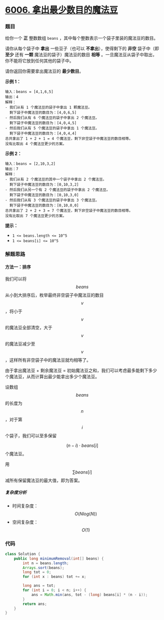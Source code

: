 # [6006. 拿出最少数目的魔法豆](https://leetcode-cn.com/problems/removing-minimum-number-of-magic-beans/)

### 题目

给你一个 **正** 整数数组 `beans` ，其中每个整数表示一个袋子里装的魔法豆的数目。

请你从每个袋子中 **拿出** 一些豆子（也可以 **不拿出**），使得剩下的 **非空** 袋子中（即 **至少** 还有 **一颗** 魔法豆的袋子）魔法豆的数目 **相等** 。一旦魔法豆从袋子中取出，你不能将它放到任何其他的袋子中。

请你返回你需要拿出魔法豆的 **最少数目**。

 

**示例 1：**

```
输入：beans = [4,1,6,5]
输出：4
解释：
- 我们从有 1 个魔法豆的袋子中拿出 1 颗魔法豆。
  剩下袋子中魔法豆的数目为：[4,0,6,5]
- 然后我们从有 6 个魔法豆的袋子中拿出 2 个魔法豆。
  剩下袋子中魔法豆的数目为：[4,0,4,5]
- 然后我们从有 5 个魔法豆的袋子中拿出 1 个魔法豆。
  剩下袋子中魔法豆的数目为：[4,0,4,4]
总共拿出了 1 + 2 + 1 = 4 个魔法豆，剩下非空袋子中魔法豆的数目相等。
没有比取出 4 个魔法豆更少的方案。
```

**示例 2：**

```
输入：beans = [2,10,3,2]
输出：7
解释：
- 我们从有 2 个魔法豆的其中一个袋子中拿出 2 个魔法豆。
  剩下袋子中魔法豆的数目为：[0,10,3,2]
- 然后我们从另一个有 2 个魔法豆的袋子中拿出 2 个魔法豆。
  剩下袋子中魔法豆的数目为：[0,10,3,0]
- 然后我们从有 3 个魔法豆的袋子中拿出 3 个魔法豆。
  剩下袋子中魔法豆的数目为：[0,10,0,0]
总共拿出了 2 + 2 + 3 = 7 个魔法豆，剩下非空袋子中魔法豆的数目相等。
没有比取出 7 个魔法豆更少的方案。
```

 

**提示：**

- `1 <= beans.length <= 10^5`
- `1 <= beans[i] <= 10^5`

### 解题思路

#### 方法一：排序

我们可以将 $$ beans $$ 从小到大排序后，枚举最终非空袋子中魔法豆的数目 $$ v $$，将小于 $$ v $$ 的魔法豆全部清空，大于 $$ v $$ 的魔法豆减少至 $$ v $$，这样所有非空袋子中的魔法豆就均相等了。

由于拿出魔法豆 + 剩余魔法豆 = 初始魔法豆之和，我们可以考虑最多能剩下多少个魔法豆，从而计算出最少能拿出多少个魔法豆。

设数组 $$ beans $$ 的长度为 $$ n $$，对于第 $$ i $$ 个袋子，我们可以至多保留

$$
(n−i)⋅beans[i]
$$
个魔法豆。

用 $$ \sum\textit{beans}[i] $$ 减所有保留魔法豆的最大值，即为答案。

##### 复杂度分析

- 时间复杂度：$$ O(Nlog(N)) $$
- 空间复杂度：$$ O(1) $$

### 代码

```java
class Solution {
    public long minimumRemoval(int[] beans) {
        int n = beans.length;
        Arrays.sort(beans);
        long tot = 0;
        for (int x : beans) tot += x;

        long ans = tot;
        for (int i = 0; i < n; i++) {
            ans = Math.min(ans, tot - (long) beans[i] * (n - i));
        }
        return ans;
    }
}
```

